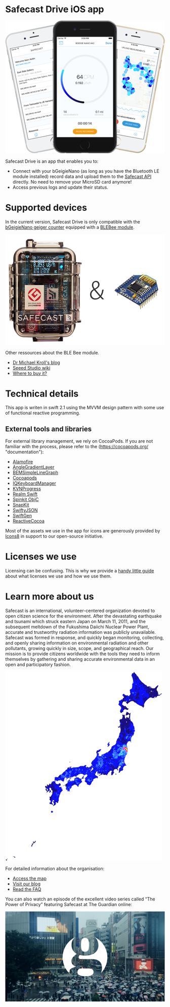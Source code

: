 Safecast Drive iOS app
=======================

![Drivecast](Assets/drivecast.png)

Safecast Drive is an app that enables you to:

- Connect with your bGeigieNano (as long as you have the Bluetooth LE module installed) record data and upload them to the [Safecast API](https://api.safecast.org/) directly. No need to remove your MicroSD card anymore!
- Access previous logs and update their status.

# Supported devices

In the current version, Safecast Drive is only compatible with the [bGeigieNano geiger counter](http://blog.safecast.org/bgeigie-nano/) equipped with a [BLEBee module](https://github.com/michaelkroll/BLEbee).

![bGeigieNano and BLEBee module](Assets/bgeigienano+blebee.png)

Other ressources about the BLE Bee module.
- [Dr Michael Kroll's blog](http://www.mkroll.mobi/?page_id=1834)
- [Seeed Studio wiki](http://www.seeedstudio.com/wiki/BLE_Bee)
- [Where to buy it?](https://www.seeedstudio.com/depot/BLEbee-v20-p-2461.html)

# Technical details

This app is writen in swift 2.1 using the MVVM design pattern with some use of functional reactive programming.

## External tools and libraries

For external library management, we rely on CocoaPods. If you are not familiar with the process, please refer to the (https://cocoapods.org/ "documentation"):

- [Alamofire](https://github.com/Alamofire/Alamofire)
- [AngleGradientLayer](https://github.com/paiv/AngleGradientLayer)
- [BEMSimpleLineGraph](https://github.com/Boris-Em/BEMSimpleLineGraph)
- [Cocoapods](https://cocoapods.org)
- [IQKeyboardManager](https://github.com/hackiftekhar/IQKeyboardManager)
- [KVNProgress](https://github.com/kevin-hirsch/KVNProgress)
- [Realm Swift](https://realm.io)
- [Spinkit ObjC](https://github.com/raymondjavaxx/SpinKit-ObjC)
- [SnapKit](https://github.com/SwiftyJSON/SwiftyJSON)
- [SwiftyJSON](https://github.com/Alamofire/Alamofire)
- [SwiftGen](https://github.com/AliSoftware/SwiftGen)
- [ReactiveCocoa](https://github.com/ReactiveCocoa/ReactiveCocoa)

Most of the assets we use in the app for icons are generously provided by [Icons8](https://icons8.com) in support to our open-source initiative.

# Licenses we use

Licensing can be confusing. This is why we provide a [handy little guide](http://blog.safecast.org/faq/licenses) about what licenses we use and how we use them.

# Learn more about us

Safecast is an international, volunteer-centered organization devoted to open citizen science for the environment. After the devastating earthquake and tsunami which struck eastern Japan on March 11, 2011, and the subsequent meltdown of the Fukushima Daiichi Nuclear Power Plant, accurate and trustworthy radiation information was publicly unavailable. Safecast was formed in response, and quickly began monitoring, collecting, and openly sharing information on environmental radiation and other pollutants, growing quickly in size, scope, and geographical reach. Our mission is to provide citizens worldwide with the tools they need to inform themselves by gathering and sharing accurate environmental data in an open and participatory fashion.

![Drivecast](Assets/radiation.png)

For detailed information about the organisation:

- [Access the map](http://safecast.org/tilemap/)
- [Visit our blog](http://blog.safecast.org)
- [Read the FAQ](http://blog.safecast.org/faq)

You can also watch an episode of the excellent video series called “The Power of Privacy” featuring Safecast at The Guardian online:

[![Guardian video](Assets/guardian.png)](https://www.youtube.com/watch?v=Dr-zaBDRHsc "The power of privacy (4/5): Open data: mapping the fallout from Fukushima")
